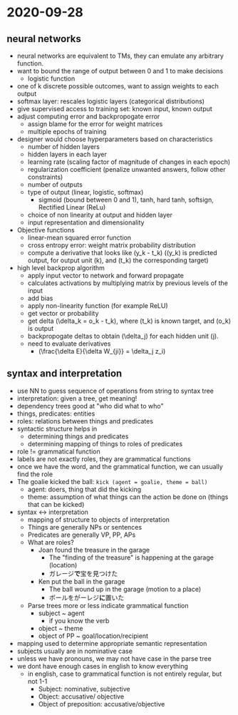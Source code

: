 # 2020-09-28

## neural networks
* neural networks are equivalent to TMs, they can emulate any arbitrary function.
* want to bound the range of output between 0 and 1 to make decisions
  * logistic function
* one of k discrete possible outcomes, want to assign weights to each output
* softmax layer: rescales logistic layers (categorical distributions)   
* give supervised access to training set: known input, known output
* adjust computing error and backpropogate error
  * assign blame for the error for weight matrices
  * multiple epochs of training
* designer would choose hyperparameters based on characteristics
  * number of hidden layers
  * hidden layers in each layer
  * learning rate (scaling factor of magnitude of changes in each epoch)
  * regularization coefficient (penalize unwanted answers, follow other constraints)
  * number of outputs
  * type of output (linear, logistic, softmax)
    * sigmoid (bound between 0 and 1), tanh, hard tanh, softsign, Rectified Linear (ReLu)
  * choice of non linearity at output and hidden layer
  * input representation and dimensionality
* Objective functions
  * linear-mean squared error function
  * cross entropy error: weight matrix probability distribution
  * compute a derivative that looks like \(y_k - t_k\) (\(y_k\) is predicted output, for output unit \(k\), and \(t_k\) the corresponding target)
* high level backprop algorithm
  * apply input vector to network and forward propagate
  * calculates activations by multiplying matrix by previous levels of the input
  * add bias
  * apply non-linearity function (for example ReLU)
  * get vector or probability
  * get delta \(\delta_k = o_k - t_k\), where \(t_k\) is known target, and \(o_k\) is output
  * backpropogate deltas to obtain \(\delta_j\) for each hidden unit \(j\).
  * need to evaluate derivatives
    * \(\frac{\delta E}{\delta W_{ji}} = \delta_j z_i\)

## syntax and interpretation
* use NN to guess sequence of operations from string to syntax tree
* interpretation: given a tree, get meaning!
* dependency trees good at "who did what to who"
* things, predicates: entities 
* roles: relations between things and predicates
* syntactic structure helps in
  * determining things and predicates
  * determining mapping of things to roles of predicates
* role != grammatical function
* labels are not exactly roles, they are grammatical functions
* once we have the word, and the grammatical function, we can usually find the role
* The goalie kicked the ball: `kick (agent = goalie, theme = ball)`
  * agent: doers, thing that did the kicking
  * theme: assumption of what things can the action be done on (things that can be kicked)
* syntax <-> interpretation
  * mapping of structure to objects of interpretation
  * Things are generally NPs or sentences
  * Predicates are generally VP, PP, APs
  * What are roles?
    * Joan found the treasure in the garage
      * The "finding of the treasure" is happening at the garage (location)
      * ガレージ**で**宝を見つけた
    * Ken put the ball in the garage
      * The ball wound up in the garage (motion to a place)
      * ボールをがーレジ**に**置いた
  * Parse trees more or less indicate grammatical function
    * subject ~ agent
      * if you know the verb
    * object ~ theme
    * object of PP ~ goal/location/recipient
* mapping used to determine appropriate semantic representation
* subjects usually are in nominative case
* unless we have pronouns, we may not have case in the parse tree
* we dont have enough cases in english to know everything
  * in english, case to grammatical function is not entirely regular, but not 1-1
    * Subject: nominative, subjective
    * Object: accusative/ objective
    * Object of preposition: accusative/objective